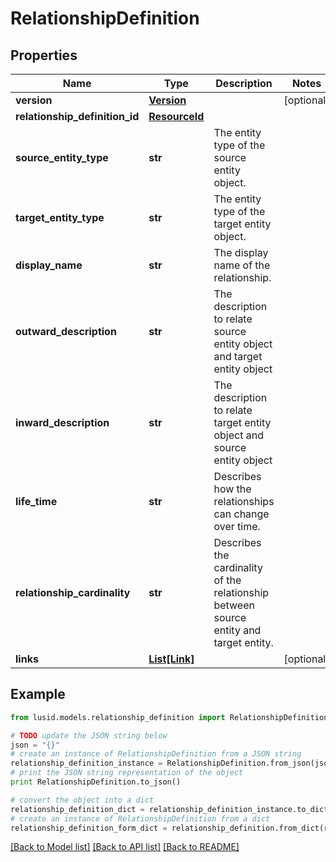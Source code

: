 # RelationshipDefinition


## Properties
Name | Type | Description | Notes
------------ | ------------- | ------------- | -------------
**version** | [**Version**](Version.md) |  | [optional] 
**relationship_definition_id** | [**ResourceId**](ResourceId.md) |  | 
**source_entity_type** | **str** | The entity type of the source entity object. | 
**target_entity_type** | **str** | The entity type of the target entity object. | 
**display_name** | **str** | The display name of the relationship. | 
**outward_description** | **str** | The description to relate source entity object and target entity object | 
**inward_description** | **str** | The description to relate target entity object and source entity object | 
**life_time** | **str** | Describes how the relationships can change over time. | 
**relationship_cardinality** | **str** | Describes the cardinality of the relationship between source entity and target entity. | 
**links** | [**List[Link]**](Link.md) |  | [optional] 

## Example

```python
from lusid.models.relationship_definition import RelationshipDefinition

# TODO update the JSON string below
json = "{}"
# create an instance of RelationshipDefinition from a JSON string
relationship_definition_instance = RelationshipDefinition.from_json(json)
# print the JSON string representation of the object
print RelationshipDefinition.to_json()

# convert the object into a dict
relationship_definition_dict = relationship_definition_instance.to_dict()
# create an instance of RelationshipDefinition from a dict
relationship_definition_form_dict = relationship_definition.from_dict(relationship_definition_dict)
```
[[Back to Model list]](../README.md#documentation-for-models) [[Back to API list]](../README.md#documentation-for-api-endpoints) [[Back to README]](../README.md)


